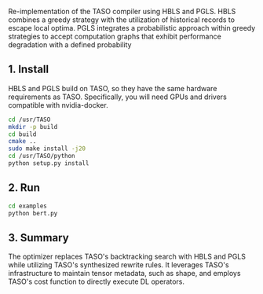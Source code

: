 

Re-implementation of the TASO compiler using HBLS and PGLS. HBLS combines a greedy strategy with the utilization of historical records to escape local optima. PGLS integrates a probabilistic approach within greedy strategies to accept computation graphs that exhibit performance degradation with a defined probability
## 1. Install

HBLS and PGLS build on TASO, so they have the same hardware requirements as TASO. Specifically, you will need GPUs and drivers compatible with nvidia-docker.

```bash
cd /usr/TASO
mkdir -p build
cd build
cmake ..
sudo make install -j20
cd /usr/TASO/python
python setup.py install
```
## 2. Run

```bash
cd examples
python bert.py
```
## 3. Summary

The optimizer replaces TASO's backtracking search with HBLS and PGLS while utilizing TASO's synthesized rewrite rules. It leverages TASO's infrastructure to maintain tensor metadata, such as shape, and employs TASO's cost function to directly execute DL operators.
